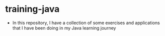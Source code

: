 # training-java

* In this repository, I have a collection of some exercises and applications that I have been doing in my Java learning journey
